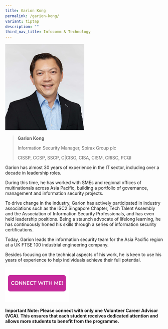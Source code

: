 ```yaml
---
title: Garion Kong
permalink: /garion-kong/
variant: tiptap
description: ""
third_nav_title: Infocomm & Technology
---
```

<p></p>
<div class="isomer-image-wrapper">
<img style="width: 50%;" height="auto" width="100%" alt="" src="/images/Profile Photos/Garion_Kong_2_copy.jpg">
</div>
<p></p>
<blockquote>
<p><strong>Garion Kong</strong>
</p>
<p>Information Security Manager, Spirax Group plc</p>
<p>CISSP, CCSP, SSCP, C|CISO, CISA, CISM, CRISC, PCQI</p>
</blockquote>
<p></p>
<p>Garion has almost 30 years of experience in the IT sector, including over
a decade in leadership roles.</p>
<p>During this time, he has worked with SMEs and regional offices of multinationals
across Asia Pacific, building a portfolio of governance, management and
information security projects.</p>
<p>To drive change in the industry, Garion has actively participated in industry
associations such as the ISC2 Singapore Chapter, Tech Talent Assembly and
the Association of Information Security Professionals, and has even held
leadership positions. Being a staunch advocate of lifelong learning, he
has continuously honed his skills through a series of information security
certifications.</p>
<p>Today, Garion leads the information security team for the Asia Pacific
region at a UK FTSE 100 industrial engineering company.</p>
<p>Besides focusing on the technical aspects of his work, he is keen to use
his years of experience to help individuals achieve their full potential.</p>
<p></p><a class="isomer-image-wrapper" href="https://form.gov.sg/677f33ea97c6404aace448e7"><img style="width: 40%;" height="auto" width="100%" alt="" src="/images/Page Photos/CONNECT_WITH_ME.png"></a>
<p><strong>Important Note: Please connect with only one Volunteer Career Advisor (VCA). This ensures that each student receives dedicated attention and allows more students to benefit from the programme.</strong>
</p>
<p></p>